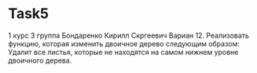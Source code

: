 # Task5
1 курс 3 группа Бондаренко Кирилл Скргеевич 
Вариан 12.	Реализовать функцию, которая изменить двоичное дерево следующим образом:	
Удалит все листья, которые не находятся на самом нижнем уровне двоичного дерева.
